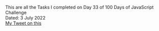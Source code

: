 This are all the Tasks I completed on Day 33 of 100 Days of JavaScript Challenge<br>
Dated: 3 July 2022<br>
[My Tweet on this](#)<br>
